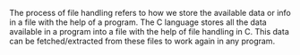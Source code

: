 The process of file handling refers to how we store the available data or info in a file with the help of a program. The C language stores all the data available in a program into a file with the help of file handling in C. This data can be fetched/extracted from these files to work again in any program.

